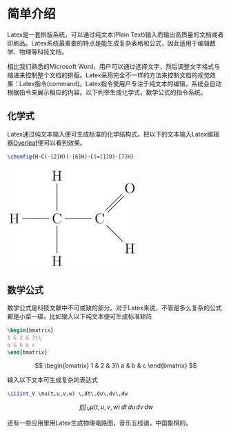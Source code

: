 # 简单介绍

Latex是一套排版系统，可以通过纯文本(Plain Text)输入而输出高质量的文档或者印刷品。Latex系统最重要的特点是能生成复杂表格和公式，因此适用于编辑数学、物理等科技文档。

相比我们熟悉的Microsoft Word，用户可以通过选择文字，然后调整文字格式与缩进来控制整个文档的排版。Latex采用完全不一样的方法来控制文档的视觉效果：Latex指令(command)。Latex指令使用户专注于纯文本的编辑，系统会自动根据指令来展示相应的内容。以下列举生成化学式，数学公式的指令系统。

## 化学式

Latex通过纯文本输入便可生成标准的化学结构式。把以下的文本输入Latex编辑器[Overleaf](https://www.overleaf.com/)便可以看到效果。

```tex
\chemfig{H-C(-[2]H)(-[6]H)-C(=[1]O)-[7]H}
```

<img src=".gitbook/assets/branched-molecular.png" alt="" data-size="original">

## 数学公式

数学公式是科技文献中不可或缺的部分。对于Latex来说，不管是多么复杂的公式都是小菜一碟。比如输入以下纯文本便可生成标准矩阵

```tex
\begin{bmatrix}
1 & 2 & 3\\
a & b & c
\end{bmatrix}
```

$$
\begin{bmatrix} 1 & 2 & 3\\ a & b & c \end{bmatrix}
$$

输入以下文本可生成复杂的表达式

```tex
\iiiint_V \mu(t,u,v,w) \,dt\,du\,dv\,dw
```

$$
\iiiint_V \mu(t,u,v,w) \,dt\,du\,dv\,dw
$$

还有一些应用里用Latex生成物理电路图，音乐五线谱，中国象棋的。
